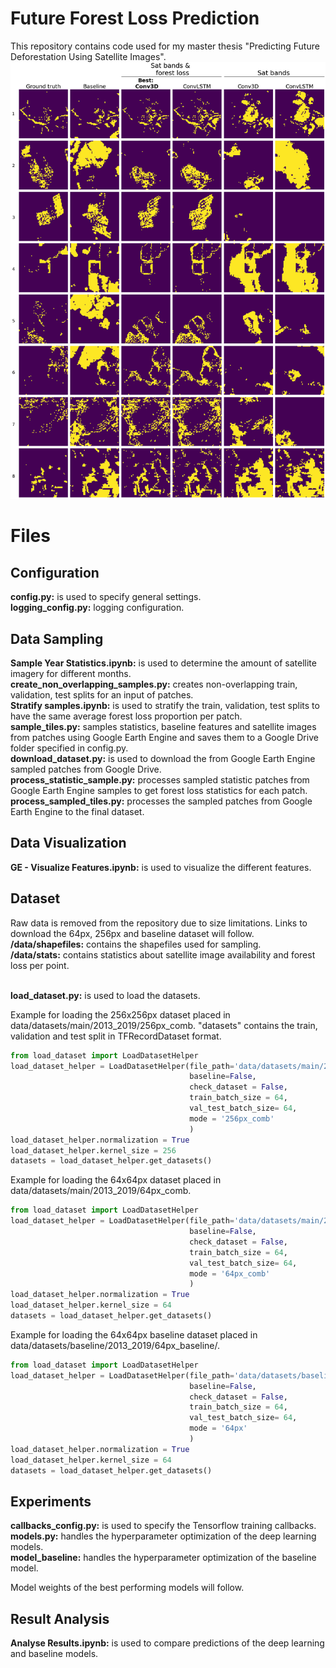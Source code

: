 # Future Forest Loss Prediction

This repository contains code used for my master thesis "Predicting Future Deforestation Using Satellite Images".
![alt text](https://github.com/thex9/forest-satseq/blob/master/images/top_pred.png)
# Files
## Configuration
**config.py:** is used to specify general settings.
 <br/>**logging_config.py:** logging configuration.
## Data Sampling
**Sample Year Statistics.ipynb:** is used to determine the amount of satellite imagery for different months.
 <br/>**create_non_overlapping_samples.py:** creates non-overlapping train, validation, test splits for an input of patches.
 <br/>**Stratify samples.ipynb:** is used to stratify the train, validation, test splits to have the same average forest loss proportion per patch.
 <br/>**sample_tiles.py:** samples statistics, baseline features and satellite images from patches using Google Earth Engine and saves them to a Google Drive folder specified in config.py.
 <br/>**download_dataset.py:** is used to download the from Google Earth Engine sampled patches from Google Drive.
 <br/>**process_statistic_sample.py:** processes sampled statistic patches from Google Earth Engine samples to get forest loss statistics for each patch.
 <br/>**process_sampled_tiles.py:** processes the sampled patches from Google Earth Engine to the final dataset.

## Data Visualization
**GE - Visualize Features.ipynb:** is used to visualize the different features.

## Dataset
Raw data is removed from the repository due to size limitations.
Links to download the 64px, 256px and baseline dataset will follow.
**/data/shapefiles:** contains the shapefiles used for sampling.
 <br/>**/data/stats:** contains statistics about satellite image availability and forest loss per point.

 <br/>**load_dataset.py:** is used to load the datasets.

Example for loading the 256x256px dataset placed in data/datasets/main/2013_2019/256px_comb.
"datasets" contains the train, validation and test split in TFRecordDataset format.
```python
from load_dataset import LoadDatasetHelper
load_dataset_helper = LoadDatasetHelper(file_path='data/datasets/main/2013_2019/256px_comb/',
										baseline=False,
										check_dataset = False,
										train_batch_size = 64,
										val_test_batch_size= 64,
										mode = '256px_comb'
										)
load_dataset_helper.normalization = True
load_dataset_helper.kernel_size = 256
datasets = load_dataset_helper.get_datasets()
```

Example for loading the 64x64px dataset placed in data/datasets/main/2013_2019/64px_comb.
```python
from load_dataset import LoadDatasetHelper
load_dataset_helper = LoadDatasetHelper(file_path='data/datasets/main/2013_2019/64px_comb/',
										baseline=False,
										check_dataset = False,
										train_batch_size = 64,
										val_test_batch_size= 64,
										mode = '64px_comb'
										)
load_dataset_helper.normalization = True
load_dataset_helper.kernel_size = 64
datasets = load_dataset_helper.get_datasets()
```

Example for loading the 64x64px baseline dataset placed in data/datasets/baseline/2013_2019/64px_baseline/.
```python
from load_dataset import LoadDatasetHelper
load_dataset_helper = LoadDatasetHelper(file_path='data/datasets/baseline/2013_2019/64px_baseline/',
										baseline=False,
										check_dataset = False,
										train_batch_size = 64,
										val_test_batch_size= 64,
										mode = '64px'
										)
load_dataset_helper.normalization = True
load_dataset_helper.kernel_size = 64
datasets = load_dataset_helper.get_datasets()
```


## Experiments
**callbacks_config.py:** is used to specify the Tensorflow training callbacks.
 <br/>**models.py:** handles the hyperparameter optimization of the deep learning models.
 <br/>**model_baseline:** handles the hyperparameter optimization of the baseline model.

Model weights of the best performing models will follow.

## Result Analysis
**Analyse Results.ipynb:** is used to compare predictions of the deep learning and baseline models.
